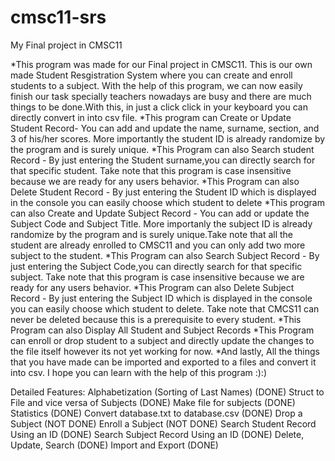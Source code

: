# cmsc11-srs
My Final project in CMSC11

*This program was made for our Final project in CMSC11. This is our own made Student Resgistration System where you can create and enroll students to a subject. With the help of this program, we can now easily finish our task specially teachers nowadays are busy and there are much things to be done.With this, in just a click click in your keyboard you can directly convert in into csv file.
*This program can Create or Update Student Record- You can add and update the name, surname, section, and 3 of his/her scores. More importantly the student ID is already randomize by the program and is surely unique.
*This Program can also Search student Record - By just entering the Student surname,you can directly search for that specific student. Take note that this program is case insensitive because we are ready for any users behavior.
*This Program can also Delete Student Record - By just entering the Student ID which is displayed in the console you can easily choose which student to delete
*This program can also Create and Update Subject Record - You can add or update the Subject Code and Subject Title. More importanly the subject ID is already randomize by the program and is surely unique.Take note that all the student are already enrolled to CMSC11 and you can only add two more subject to the student.
*This Program can also Search Subject Record - By just entering the Subject Code,you can directly search for that specific subject. Take note that this program is case insensitive because we are ready for any users behavior.
*This Program can also Delete Subject Record - By just entering the Subject ID which is displayed in the console you can easily choose which student to delete. Take note that CMCS11 can never be deleted because this is a prerequisite to every student.
*This Program can also Display All Student and Subject Records
*This Program can enroll or drop student to a subject and directly update the changes to the file itself however its not yet working for now.
*And lastly, All the things that you have made can be imported and exported to a files and convert it into csv.
I hope you can learn with the help of this program :):)

Detailed Features:
Alphabetization (Sorting of Last Names)			(DONE)
Struct to File and vice versa of Subjects		(DONE)
Make file for subjects					(DONE)
Statistics						(DONE)
Convert database.txt to database.csv			(DONE)
Drop a Subject						(NOT DONE)
Enroll a Subject 					(NOT DONE)
Search Student Record Using an ID			(DONE)
Search Subject Record Using an ID			(DONE)
Delete, Update, Search					(DONE)
Import and Export					(DONE)
